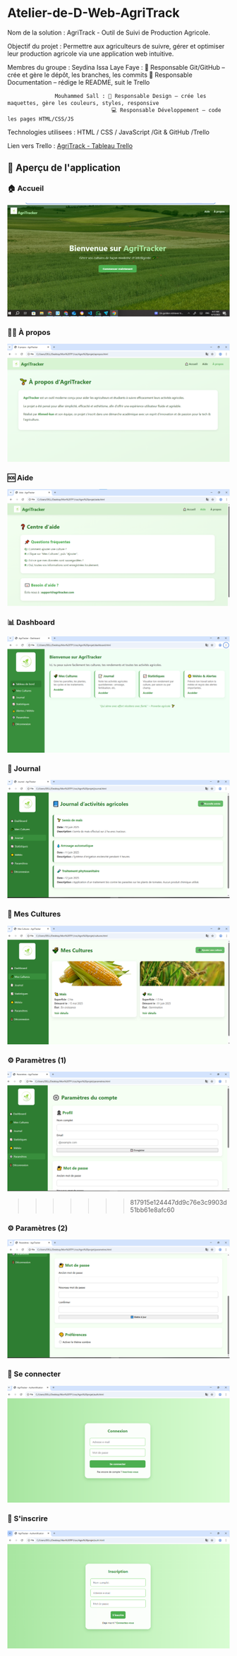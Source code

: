 # Atelier-de-D-Web-AgriTrack 
Nom de la solution : AgriTrack - Outil de Suivi de Production Agricole.

Objectif du projet : Permettre aux agriculteurs de suivre, gérer et optimiser leur production agricole via une application web intuitive.

Membres du groupe :
                    Seydina Issa Laye Faye : 🔁 Responsable Git/GitHub – crée et gère le dépôt, les branches, les commits
                                             📝 Responsable Documentation – rédige le README, suit le Trello
                                             
                   Mouhammed Sall : 🎨 Responsable Design – crée les maquettes, gère les couleurs, styles, responsive
                                     💻 Responsable Développement – code les pages HTML/CSS/JS
                                     
Technologies utilisees : HTML / CSS / JavaScript
                         /Git & GitHub
                         /Trello
                         
Lien vers Trello : [AgriTrack - Tableau Trello](https://trello.com/b/VLvgZBSY/agritrack-agricultural-production-tracking)

## 📸 Aperçu de l'application

### 🏠 Accueil
![Accueil](./images/Capture_Accueil.png)

### 🙋‍♂️ À propos
![A propos](./images/Capture_A_propos.png)

### 🆘 Aide
![Aide](./images/Capture_Aide.png)

### 📊 Dashboard
![Dashboard](./images/Capture_Dashboard.png)

### 📘 Journal
![Journal](./images/Capture_Journal.png)

### 🌾 Mes Cultures
![Mes cultures](./images/Capture_mes_cultures.png)

### ⚙️ Paramètres (1)

![Paramètres 1](./images/Capture_Parametres_1.png)
>>>>>>> 817915e124447dd9c76e3c9903d51bb61e8afc60

### ⚙️ Paramètres (2)
![Paramètres 2](./images/Capture_Parametres_2.png)

### 🔐 Se connecter
![Se connecter](./images/Capture_se_connecter.png)

### 📝 S'inscrire
![S'inscrire](./images/Capture_s_inscrire.png)
